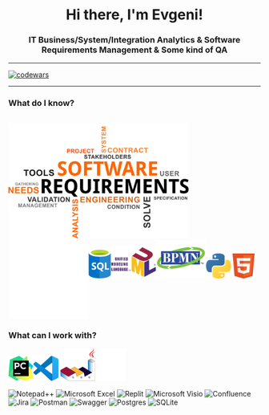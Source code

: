 <h1 align="center"> Hi there, I'm Evgeni!</h1>

<h3 align="center">IT Business/System/Integration Analytics & Software Requirements Management & Some kind of QA</h3>

---
[![codewars](https://www.codewars.com/users/MidzuNeko/badges/large)](https://www.codewars.com/users/MidzuNeko)

---
### What do I know?
<img align="top" src="https://github.com/okunev-e/okunev-e/blob/main/icons/SRM.png" width="360" /><img src="https://raw.githubusercontent.com/okunev-e/okunev-e/main/icons/blank.svg" width="160" align="middle" /><img src="https://raw.githubusercontent.com/okunev-e/okunev-e/main/icons/sql.svg" width="45" /><img src="https://raw.githubusercontent.com/okunev-e/okunev-e/main/icons/UML.svg" width="90" /><img src="https://raw.githubusercontent.com/okunev-e/okunev-e/main/icons/BPMN.svg" width="100" /><img src="https://raw.githubusercontent.com/okunev-e/okunev-e/main/icons/python.svg" width="50" /><img src="https://raw.githubusercontent.com/okunev-e/okunev-e/main/icons/HTML5.svg" width="50" />
---
### What can I work with?
<img src="https://raw.githubusercontent.com/okunev-e/okunev-e/main/icons/PyCharm.svg" width="50" /><img src="https://raw.githubusercontent.com/okunev-e/okunev-e/main/icons/VS-code.svg" width="50" />
<img src="https://raw.githubusercontent.com/okunev-e/okunev-e/main/icons/Plantuml.svg" width="130" />

![Notepad++](https://img.shields.io/badge/Notepad++-90E59A.svg?style=for-the-badge&logo=notepad%2b%2b&logoColor=black)
![Microsoft Excel](https://img.shields.io/badge/Microsoft_Excel-217346?style=for-the-badge&logo=microsoft-excel&logoColor=white)
![Replit](https://img.shields.io/badge/Replit-DD1200?style=for-the-badge&logo=Replit&logoColor=white)
![Microsoft Visio ](https://img.shields.io/badge/Microsoft_Visio-3955A3?style=for-the-badge&logo=microsoft-visio&logoColor=white)
![Confluence](https://img.shields.io/badge/confluence-%23172BF4.svg?style=for-the-badge&logo=confluence&logoColor=white)
![Jira](https://img.shields.io/badge/jira-%230A0FFF.svg?style=for-the-badge&logo=jira&logoColor=white)
![Postman](https://img.shields.io/badge/Postman-FF6C37?style=for-the-badge&logo=postman&logoColor=white)
![Swagger](https://img.shields.io/badge/-Swagger-%23Clojure?style=for-the-badge&logo=swagger&logoColor=white)
![Postgres](https://img.shields.io/badge/postgres-%23316192.svg?style=for-the-badge&logo=postgresql&logoColor=white)
![SQLite](https://img.shields.io/badge/sqlite-%2307405e.svg?style=for-the-badge&logo=sqlite&logoColor=white)
